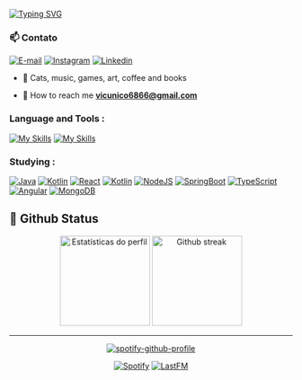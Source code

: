 
[![Typing SVG](https://readme-typing-svg.herokuapp.com/?color=f0ebd8&size=35&center=true&vCenter=true&width=1000&lines=Hey+I'm+Vivi;I'm+19+years+old;I'm+from+Brazil;I'm+Graduating+in+System+Analysis+and+Development;Be+Welcome!+:%29)](https://git.io/typing-svg)



  <h3> 📫 Contato </h3>

  [![E-mail](https://custom-icon-badges.demolab.com/badge/-Email-448424?style=for-the-badge&logo=mail.ru&logoColor=white)](mailto:vicunico6866@gmail.com)
  [![Instagram](https://custom-icon-badges.demolab.com/badge/-Instagram-E4405f?style=for-the-badge&logo=instagram&logoColor=white)](https://www.instagram.com/agittpunkt_/)
   [![Linkedin](https://custom-icon-badges.demolab.com/badge/-Linkedin-E4405f?style=for-the-badge&logo=linkedin&logoColor=white)](https://www.linkedin.com/in/viviane-cunico-da-silva-20954b26a/)
</div>
 


- 💭 Cats, music, games, art, coffee and books

- 💌 How to reach me **vicunico6866@gmail.com**



<h3 align="left">Language and Tools :</h3>

[![My Skills](https://skillicons.dev/icons?i=js,html,css,python,c)](https://skillicons.dev)
[![My Skills](https://skillicons.dev/icons?i=postgresql,figma,vscode,obsidian)](https://skillicons.dev) <br>

<h3 align="left">Studying :</h3>

[![Java](https://skillicons.dev/icons?i=java)](https://skillicons.dev)
[![Kotlin](https://skillicons.dev/icons?i=kotlin)](https://skillicons.dev)
[![React](https://skillicons.dev/icons?i=react)](https://skillicons.dev)
[![Kotlin](https://skillicons.dev/icons?i=kotlin)](https://skillicons.dev)
[![NodeJS](https://skillicons.dev/icons?i=nodejs)](https://skillicons.dev)
[![SpringBoot](https://skillicons.dev/icons?i=springboot)](https://skillicons.dev)
[![TypeScript](https://skillicons.dev/icons?i=ts)](https://skillicons.dev)
[![Angular](https://skillicons.dev/icons?i=angular)](https://skillicons.dev)
[![MongoDB](https://skillicons.dev/icons?i=mongodb)](https://skillicons.dev) <br>



## 📁 Github Status

<div align='center'>
  <a href="https://github.com/anuraghazra/github-readme-stats">
    <img
      src="https://github-readme-stats.vercel.app/api?username=fantasy111-de&show_icons=true&text_color=ffffff&theme=react&count_private=true&hide_border=true"
      alt="Estatísticas do perfil"
      height="160em"/></a>
  <a href="https://github.com/denvercoder1/github-readme-streak-stats">
    <img
      src="https://streak-stats.demolab.com?user=Ranieeery&dates=ffffff&theme=react&date_format=j%20M%5B%20Y%5D&ring=ffffff&fire=61dafb&sideNums=ffffff&currStreakNum=ffffff&hide_border=true"
      alt="Github streak"
      height="160em"/></a>

---


[![spotify-github-profile](https://spotify-github-profile.vercel.app/api/view?uid=22chmtzfjn6cxgiolcpnexmpq&cover_image=true&theme=natemoo-re&show_offline=false&background_color=121212&interchange=true&bar_color=53b14f&bar_color_cover=false)](https://spotify-github-profile.vercel.app/api/view?uid=22chmtzfjn6cxgiolcpnexmpq&redirect=true)


  [![Spotify](https://custom-icon-badges.demolab.com/badge/-Spotify-1DB954?style=for-the-badge&logo=spotify&logoColor=white)](https://open.spotify.com/user/22chmtzfjn6cxgiolcpnexmpq?si=f0e0c6c3bac343fe)
  [![LastFM](https://custom-icon-badges.demolab.com/badge/-Lastfm-D51007?style=for-the-badge&logo=last.fm&logoColor=white)](https://www.last.fm/pt/user/Vivi567_)
</div>
